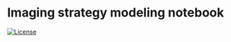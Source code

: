 # Imaging strategy modeling notebook

[![License](https://img.shields.io/badge/license-MIT-brightgreen)](LICENSE)
